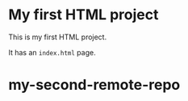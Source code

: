 # My first HTML project

This is my first HTML project.

It has an `index.html` page.
# my-second-remote-repo
